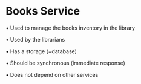 # Books Service

• Used to manage the books inventory in the library

• Used by the librarians

• Has a storage (=database)

• Should be synchronous (immediate response)

• Does not depend on other services
